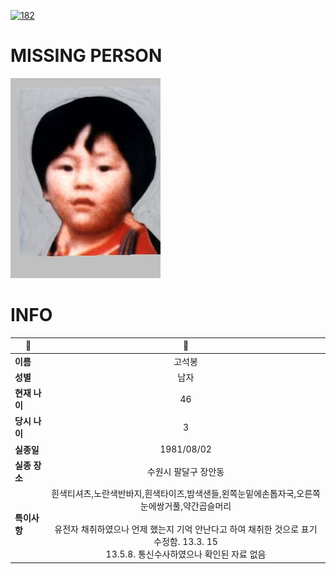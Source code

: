 [![182](https://img.shields.io/badge/%EC%8B%A4%EC%A2%85%EC%8B%A0%EA%B3%A0%EB%8A%94%20%EA%B5%AD%EB%B2%88%EC%97%86%EC%9D%B4-182-blue)](http://safe182.go.kr/index.do)

# MISSING PERSON

<img src="./missing_person.jpg">

# INFO

|🔑|💎|
|--|:--:|
|**이름**|고석봉|
|**성별**|남자|
|**현재 나이**|46|
|**당시 나이**|3|
|**실종일**|1981/08/02|
|**실종 장소**|수원시 팔달구 장안동|
|**특이사항**|흰색티셔츠,노란색반바지,흰색타이즈,밤색샌들,왼쪽눈밑에손톱자국,오른쪽눈에쌍거풀,약간곱슬머리</br></br>유전자 채취하였으나 언제 했는지 기억 안난다고 하여 채취한 것으로 표기 수정함. 13.3. 15</br>13.5.8. 통신수사하였으나 확인된 자료 없음|
